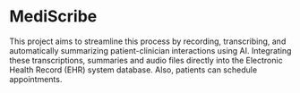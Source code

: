 # MediScribe
This project aims to streamline this process by recording, transcribing, and automatically summarizing patient-clinician interactions using AI. Integrating these transcriptions, summaries and audio files directly into the Electronic Health Record (EHR) system database. Also, patients can schedule appointments. 
